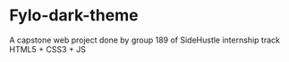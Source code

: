 # Fylo-dark-theme
A capstone web project done by group 189 of SideHustle internship track HTML5 + CSS3 + JS 
